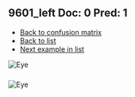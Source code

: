 ## 9601_left Doc: 0 Pred: 1
- [Back to confusion matrix](https://github.com/juliandewit/kaggle_retinopathy/blob/master/matrix.md)
- [Back to list](https://github.com/juliandewit/kaggle_retinopathy/blob/master/lists/01/list.md)
- [Next example in list](https://github.com/juliandewit/kaggle_retinopathy/blob/master/lists/01/96/9603_right.md)

![Eye](https://retinopaty.blob.core.windows.net/size1024/9601_left_0.jpeg)

### 

![Eye]()

